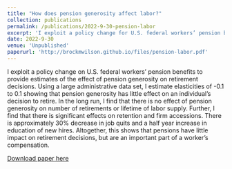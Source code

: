 ```yaml
---
title: "How does pension generosity affect labor?"
collection: publications
permalink: /publications/2022-9-30-pension-labor
excerpt: 'I exploit a policy change for U.S. federal workers’ pension benefits to provide estimates of the effect of pension generosity on retirement, retention and recruitment.'
date: 2022-9-30
venue: 'Unpublished'
paperurl: 'http://brockmwilson.github.io/files/pension-labor.pdf'
---
```


I exploit a policy change on U.S. federal workers’ pension benefits to provide estimates of the effect of pension generosity on retirement decisions. Using a large administrative data set, I estimate elasticities of -0.1 to 0.1 showing that pension generosity has little effect on an individual’s decision to retire. In the long run, I find that there is no effect of pension generosity on number of retirements or lifetime of labor supply. Further, I find that there is significant effects on retention and firm accessions. There is approximately 30% decrease in job quits and a half year increase in education of new hires. Altogether, this shows that pensions have little impact on retirement decisions, but are an important part of a worker’s compensation.

[Download paper here](http://brockmwilson.github.io/files/pension-labor.pdf)